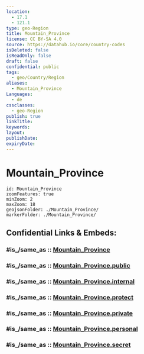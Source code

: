 ```yaml
---
location:
  - 17.1
  - 121.1
type: geo-Region
title: Mountain_Province
license: CC BY-SA 4.0
source: https://datahub.io/core/country-codes
isDeleted: false
isReadOnly: false
draft: false
confidential: public
tags:
  - geo/Country/Region
aliases:
  - Mountain_Province
Languages:
  - de
cssclasses:
  - geo-Region
publish: true
linkTitle:
keywords:
layout:
publishDate:
expiryDate:
---
```


# Mountain_Province

```leaflet
id: Mountain_Province
zoomFeatures: true 
minZoom: 2 
maxZoom: 18
geojsonFolder: ./Mountain_Province/
markerFolder: ./Mountain_Province/
```


## Confidential Links & Embeds: 

### #is_/same_as :: [Mountain_Province](/_Standards/Earth/Continent/Asia/Asia~South~East/Malay_Archipelago/Philippines/Regions~Philippines/Mountain_Province.md) 

### #is_/same_as :: [Mountain_Province.public](/_public/Earth/Continent/Asia/Asia~South~East/Malay_Archipelago/Philippines/Regions~Philippines/Mountain_Province.public.md) 

### #is_/same_as :: [Mountain_Province.internal](/_internal/Earth/Continent/Asia/Asia~South~East/Malay_Archipelago/Philippines/Regions~Philippines/Mountain_Province.internal.md) 

### #is_/same_as :: [Mountain_Province.protect](/_protect/Earth/Continent/Asia/Asia~South~East/Malay_Archipelago/Philippines/Regions~Philippines/Mountain_Province.protect.md) 

### #is_/same_as :: [Mountain_Province.private](/_private/Earth/Continent/Asia/Asia~South~East/Malay_Archipelago/Philippines/Regions~Philippines/Mountain_Province.private.md) 

### #is_/same_as :: [Mountain_Province.personal](/_personal/Earth/Continent/Asia/Asia~South~East/Malay_Archipelago/Philippines/Regions~Philippines/Mountain_Province.personal.md) 

### #is_/same_as :: [Mountain_Province.secret](/_secret/Earth/Continent/Asia/Asia~South~East/Malay_Archipelago/Philippines/Regions~Philippines/Mountain_Province.secret.md)

